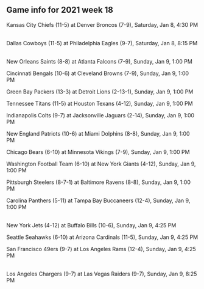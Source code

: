 ## Game info for 2021 week 18
Kansas City Chiefs (11-5) at Denver Broncos (7-9), Saturday, Jan 8, 4:30 PM

<br/>Dallas Cowboys (11-5) at Philadelphia Eagles (9-7), Saturday, Jan 8, 8:15 PM

<br/>New Orleans Saints (8-8) at Atlanta Falcons (7-9), Sunday, Jan 9, 1:00 PM

Cincinnati Bengals (10-6) at Cleveland Browns (7-9), Sunday, Jan 9, 1:00 PM

Green Bay Packers (13-3) at Detroit Lions (2-13-1), Sunday, Jan 9, 1:00 PM

Tennessee Titans (11-5) at Houston Texans (4-12), Sunday, Jan 9, 1:00 PM

Indianapolis Colts (9-7) at Jacksonville Jaguars (2-14), Sunday, Jan 9, 1:00 PM

New England Patriots (10-6) at Miami Dolphins (8-8), Sunday, Jan 9, 1:00 PM

Chicago Bears (6-10) at Minnesota Vikings (7-9), Sunday, Jan 9, 1:00 PM

Washington Football Team (6-10) at New York Giants (4-12), Sunday, Jan 9, 1:00 PM

Pittsburgh Steelers (8-7-1) at Baltimore Ravens (8-8), Sunday, Jan 9, 1:00 PM

Carolina Panthers (5-11) at Tampa Bay Buccaneers (12-4), Sunday, Jan 9, 1:00 PM

<br/>New York Jets (4-12) at Buffalo Bills (10-6), Sunday, Jan 9, 4:25 PM

Seattle Seahawks (6-10) at Arizona Cardinals (11-5), Sunday, Jan 9, 4:25 PM

San Francisco 49ers (9-7) at Los Angeles Rams (12-4), Sunday, Jan 9, 4:25 PM

<br/>Los Angeles Chargers (9-7) at Las Vegas Raiders (9-7), Sunday, Jan 9, 8:25 PM


